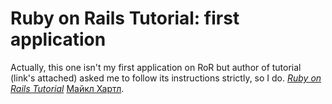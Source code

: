 # Ruby on Rails Tutorial: first application

Actually, this one isn't my first application on RoR but author of tutorial (link's attached) asked me to follow its instructions strictly, so I do.
[*Ruby on Rails Tutorial*](http://railstutorial.org/)
 [Майкл Хартл](http://michaelhartl.com/).

